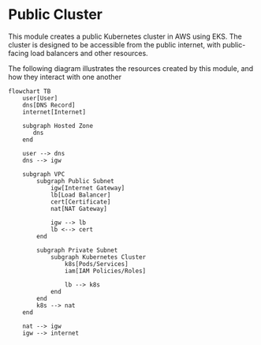 # Public Cluster

This module creates a public Kubernetes cluster in AWS using EKS. The cluster is designed to be accessible from the public internet, with public-facing load balancers and other resources.

The following diagram illustrates the resources created by this module, and how they interact with one another

```mermaid
flowchart TB
    user[User]
    dns[DNS Record]
    internet[Internet]

    subgraph Hosted Zone
       dns
    end

    user --> dns
    dns --> igw

    subgraph VPC
        subgraph Public Subnet
            igw[Internet Gateway]
            lb[Load Balancer]
            cert[Certificate]
            nat[NAT Gateway]
            
            igw --> lb
            lb <--> cert
        end

        subgraph Private Subnet
            subgraph Kubernetes Cluster
                k8s[Pods/Services]
                iam[IAM Policies/Roles]

                lb --> k8s
            end
        end
        k8s --> nat
    end

    nat --> igw
    igw --> internet
```

